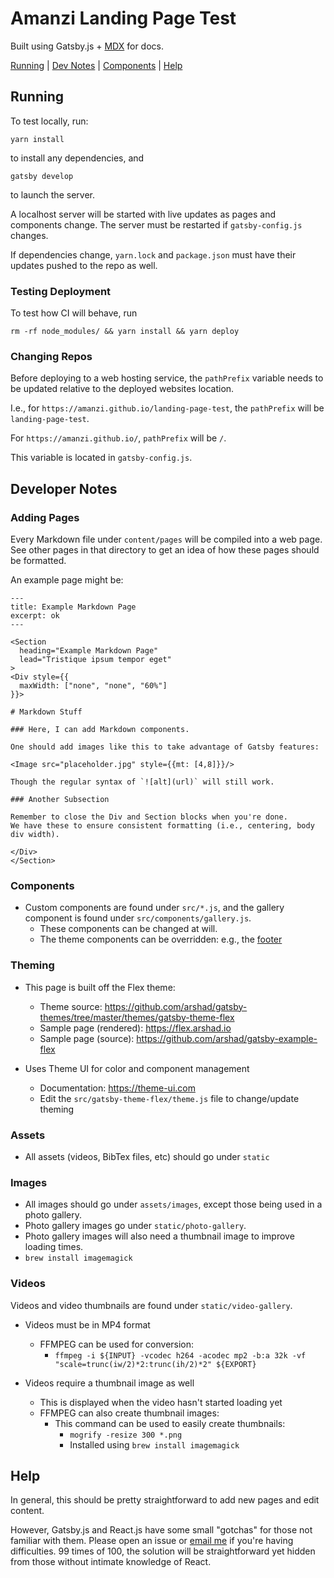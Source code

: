 # Amanzi Landing Page Test

Built using Gatsby.js + [MDX](https://mdxjs.com) for docs.

[Running](#running) | [Dev Notes](#devnotes) | [Components](#components) | [Help](#help)

<a id="running"></a>
## Running

To test locally, run:

```
yarn install
```

to install any dependencies, and

```
gatsby develop
```

to launch the server.

A localhost server will be started with live updates as pages and components change.
The server must be restarted if `gatsby-config.js` changes.

If dependencies change, `yarn.lock` and `package.json` must have their updates pushed to the repo as well.

### Testing Deployment

To test how CI will behave, run

```
rm -rf node_modules/ && yarn install && yarn deploy
```

### Changing Repos

Before deploying to a web hosting service, the `pathPrefix` variable needs to be
updated relative to the deployed websites location.

I.e., for `https://amanzi.github.io/landing-page-test`, the `pathPrefix` will be `landing-page-test`.

For `https://amanzi.github.io/`, `pathPrefix` will be `/`.

This variable is located in `gatsby-config.js`.

<a id="devnotes"></a>
## Developer Notes

### Adding Pages

Every Markdown file under `content/pages` will be compiled into a web page.
See other pages in that directory to get an idea of how these pages should be formatted.

An example page might be:

```
---
title: Example Markdown Page
excerpt: ok
---

<Section 
  heading="Example Markdown Page"
  lead="Tristique ipsum tempor eget"
>
<Div style={{
  maxWidth: ["none", "none", "60%"]
}}>

# Markdown Stuff

### Here, I can add Markdown components.

One should add images like this to take advantage of Gatsby features:

<Image src="placeholder.jpg" style={{mt: [4,8]}}/>

Though the regular syntax of `![alt](url)` will still work.

### Another Subsection

Remember to close the Div and Section blocks when you're done.
We have these to ensure consistent formatting (i.e., centering, body div width).

</Div>
</Section>
```

<a id="components"></a>
### Components

- Custom components are found under `src/*.js`, and the gallery component is found under `src/components/gallery.js`.
  - These components can be changed at will.
  - The theme components can be overridden: e.g., the [footer](https://github.com/arshad/gatsby-themes/blob/master/themes/gatsby-theme-flex/src/layout/footer.js)

### Theming

- This page is built off the Flex theme:
  - Theme source: https://github.com/arshad/gatsby-themes/tree/master/themes/gatsby-theme-flex
  - Sample page (rendered): https://flex.arshad.io
  - Sample page (source): https://github.com/arshad/gatsby-example-flex

- Uses Theme UI for color and component management
  - Documentation: https://theme-ui.com
  - Edit the `src/gatsby-theme-flex/theme.js` file to change/update theming

### Assets

- All assets (videos, BibTex files, etc) should go under `static`

### Images

- All images should go under `assets/images`, except those being used in a photo gallery.
- Photo gallery images go under `static/photo-gallery`.
- Photo gallery images will also need a thumbnail image to improve loading times.
- `brew install imagemagick`

### Videos

Videos and video thumbnails are found under `static/video-gallery`.

- Videos must be in MP4 format
  - FFMPEG can be used for conversion:
    - `ffmpeg -i ${INPUT} -vcodec h264 -acodec mp2 -b:a 32k -vf "scale=trunc(iw/2)*2:trunc(ih/2)*2" ${EXPORT}`

- Videos require a thumbnail image as well
  - This is displayed when the video hasn't started loading yet
  - FFMPEG can also create thumbnail images:
    - This command can be used to easily create thumbnails:
      - `mogrify -resize 300 *.png`
      - Installed using `brew install imagemagick`

<a id="help"></a>
## Help

In general, this should be pretty straightforward to add new pages and edit
content.

However, Gatsby.js and React.js have some small "gotchas" for those not familiar
with them. Please open an issue or [email me](mailto:livingston@lanl.gov) if
you're having difficulties. 99 times of 100, the solution will be straightforward
yet hidden from those without intimate knowledge of React.


